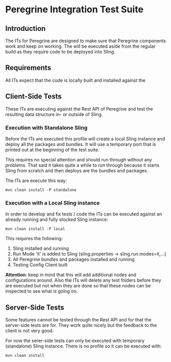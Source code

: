# Peregrine Integration Test Suite

## Introduction

The ITs for Peregrine are designed to make sure that Peregrine components work
and keep on working. The will be executed aside from the regular build as
they require code to be deployed into Sling.

## Requirements

All ITs expect that the code is locally built and installed against
the 
## Client-Side Tests

These ITs are executing against the Rest API of Peregrine
and test the resulting data structure in- or outside of Sling.

### Execution with Standalone Sling

Before the ITs are executed this profile will create a local
Sling instance and deploy all the packages and bundles.
It will use a temporary port that is printed out at the
beginning of the test suite.

This requires no special attention and should run through
without any problems. That said it takes quite a while
to run through because it starts Sling from scratch and then
deploys are the bundles and packages.

The ITs are execute this way:

    mvn clean install -P standalone

### Execution with a Local Sling instance

In order to develop and fix tests / code the ITs can be
executed against an already running and fully stocked Sling
instance:

    mvn clean install -P local

This requires the following:

1. Sling installed and running
1. Run Mode 'it' is added to Sling (sling.properties -> sling.run.modes=it,...)
1. All Peregrine bundles and packages installed and running
1. Testing Config Client built

**Attention**: keep in mind that this will add additional nodes
and configurations around. Also the ITs will delete any test folders
before they are executed but not when they are done so that these nodes
can be inspected to see what is going on.

## Server-Side Tests

Some features cannot be tested through the Rest API and for that
the server-side tests are for. They work quite nicely but the feedback
to the client is not very good.

For now the serer-side tests can only be executed with temporary (standalone)
Sling instance. There is no profile so it can be executed with:

    mvn clean install


